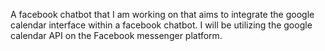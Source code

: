 A facebook chatbot that I am working on that aims to integrate the google calendar interface within a facebook chatbot. I will be utilizing the google calendar API on the Facebook messenger platform.
